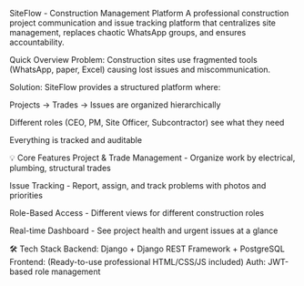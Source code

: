 SiteFlow - Construction Management Platform
A professional construction project communication and issue tracking platform that centralizes site management, replaces chaotic WhatsApp groups, and ensures accountability.

Quick Overview
Problem: Construction sites use fragmented tools (WhatsApp, paper, Excel) causing lost issues and miscommunication.

Solution: SiteFlow provides a structured platform where:

Projects → Trades → Issues are organized hierarchically

Different roles (CEO, PM, Site Officer, Subcontractor) see what they need

Everything is tracked and auditable

💡 Core Features
Project & Trade Management - Organize work by electrical, plumbing, structural trades

Issue Tracking - Report, assign, and track problems with photos and priorities

Role-Based Access - Different views for different construction roles

Real-time Dashboard - See project health and urgent issues at a glance

🛠️ Tech Stack
Backend: Django + Django REST Framework + PostgreSQL
Frontend: (Ready-to-use professional HTML/CSS/JS included)
Auth: JWT-based role management